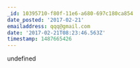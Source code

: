 ```yaml
---
_id: 10395710-f80f-11e6-a680-697c180ca854
date_posted: '2017-02-21'
emailaddress: qqq@gmail.com
date: '2017-02-21T08:23:46.563Z'
timestamp: 1487665426
---
```

undefined
